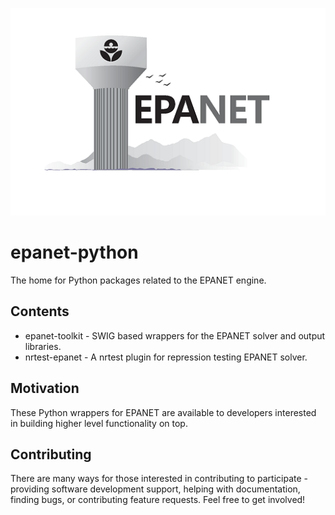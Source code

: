 
<p align="center">
  <img src="https://raw.githubusercontent.com/michaeltryby/epanet-image/master/src/logo.png"/>
</p>


# epanet-python
The home for Python packages related to the EPANET engine.


## Contents
* epanet-toolkit - SWIG based wrappers for the EPANET solver and output libraries.
* nrtest-epanet  - A nrtest plugin for repression testing EPANET solver. 


## Motivation
These Python wrappers for EPANET are available to developers interested in building higher level functionality on top.


## Contributing
There are many ways for those interested in contributing to participate - providing software development support, helping with documentation, finding bugs, or contributing feature requests. Feel free to get involved!
